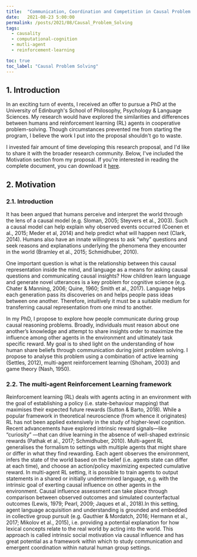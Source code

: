 ```yaml
---
title:  "Communication, Coordination and Competition in Causal Problem Solving"
date:   2021-08-23 5:00:00
permalink: /posts/2021/08/Causal_Problem_Solving
tags:
  - causality
  - computational-cognition
  - mutli-agent
  - reinforcement-learning

toc: true
toc_label: "Causal Problem Solving"
---
```

## 1. Introduction

In an exciting turn of events, I received an offer to pursue a PhD at the University of Edinburgh's School of Philosophy, Psychology & Language Sciences. My research would have explored the similarities and differences between humans and reinforcement learning (RL) agents in cooperative problem-solving. Though circumstances prevented me from starting the program, I believe the work I put into the proposal shouldn't go to waste.

I invested fair amount of time developing this research proposal, and I'd like to share it with the broader research community. Below, I've included the Motivation section from my proposal. If you're interested in reading the complete document, you can download it [here](https://hfooladi.github.io//files/Edinburgh_Proposal_Hosein_Fooladi_Final.pdf).

## 2. Motivation

### 2.1. Introduction

It has been argued that humans perceive and interpret the world through the lens of a causal model (e.g. Sloman, 2005; Steyvers et al., 2003). Such a causal model can help explain why observed events occurred (Coenen et al., 2015; Meder et al, 2014) and help predict what will happen next (Clark, 2014). Humans also have an innate willingness to ask “why” questions and seek reasons and explanations underlying the phenomena they encounter in the world (Bramley et al., 2015; Schmidhuber, 2010).

One important question is what is the relationship between this causal representation inside the mind, and language as a means for asking causal questions and communicating causal insights? How children learn language and generate novel utterances is a key problem for cognitive science (e.g. Chater & Manning, 2006; Quine, 1960; Smith et al., 2017). Language helps each generation pass its discoveries on and helps people pass ideas between one another. Therefore, intuitively it must be a suitable medium for transferring causal representation from one mind to another.

In my PhD, I propose to explore how people communicate during group causal reasoning problems. Broadly, individuals must reason about one another’s knowledge and attempt to share insights order to maximize the influence among other agents in the environment and ultimately task specific reward. My goal is to shed light on the understanding of how human share beliefs through communication during joint problem solving. I propose to analyse this problem using a combination of active learning (Settles, 2012), multi-agent reinforcement learning (Shoham, 2003) and game theory (Nash, 1950).

### 2.2. The multi-agent Reinforcement Learning framework

Reinforcement learning (RL) deals with agents acting in an environment with the goal of establishing a policy (i.e. state-behaviour mapping) that maximises their expected future rewards (Sutton & Barto, 2018). While a popular framework in theoretical neuroscience (from whence it originates) RL has not been applied extensively in the study of higher-level cognition. Recent advancements have explored intrinsic reward signals—like “curiosity” —that can drive learning in the absence of well-shaped extrinsic rewards (Pathak et al., 2017; Schmidhuber, 2010). Multi-agent RL generalises the formalism to settings with multiple agents that might share or differ in what they find rewarding. Each agent observes the environment, infers the state of the world based on the belief (i.e. agents state can differ at each time), and choose an action/policy maximizing expected cumulative reward. In multi-agent RL setting, it is possible to train agents to output statements in a shared or initially undetermined language, e.g. with the intrinsic goal of exerting causal influence on other agents in the environment. Causal influence assessment can take place through comparison between observed outcomes and simulated counterfactual outcomes (Lewis, 1979; Pearl, 2009; Jaques et al., 2018).In this setting, agent language acquisition and understanding is grounded and embedded in collective group pursuit (e.g. Gauthier & Mordatch, 2016; Hermann et al., 2017; Mikolov et al., 2015), i.e. providing a potential explanation for how lexical concepts relate to the real world by acting into the world. This approach is called intrinsic social motivation via causal influence and has great potential as a framework within which to study communication and emergent coordination within natural human group settings.
